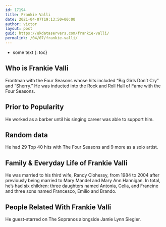 ```yaml
---
id: 17194
title: Frankie Valli
date: 2021-04-07T19:13:50+00:00
author: victor
layout: post
guid: https://ukdataservers.com/frankie-valli/
permalink: /04/07/frankie-valli/
---
```


* some text
{: toc}


## Who is Frankie Valli



Frontman with the Four Seasons whose hits included &#8220;Big Girls Don&#8217;t Cry&#8221; and &#8220;Sherry.&#8221; He was inducted into the Rock and Roll Hall of Fame with the Four Seasons.

                
                
                
## Prior to Popularity



He worked as a barber until his singing career was able to support him.

                
                
                
## Random data



He had 29 Top 40 hits with The Four Seasons and 9 more as a solo artist.

                
                
                
## Family & Everyday Life of Frankie Valli



He was married to his third wife, Randy Clohessy, from 1984 to 2004 after previously being married to Mary Mandel and Mary Ann Hannigan. In total, he&#8217;s had six children: three daughters named Antonia, Celia, and Francine and three sons named Francesco, Emilio and Brando.

                
                
                
## People Related With Frankie Valli



He guest-starred on The Sopranos alongside Jamie Lynn Siegler.

                
              
            
          
          
          